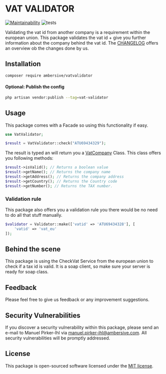 # VAT VALIDATOR

[![Maintainability](https://api.codeclimate.com/v1/badges/f3b995d98829e0da0917/maintainability)](https://codeclimate.com/github/AMBERSIVE/laravel-vatvalidator/maintainability) ![tests](https://github.com/AMBERSIVE/laravel-vatvalidator/workflows/tests/badge.svg)

Validating the vat id from another company is a requirement within the european union.
This package validates the vat id + give you further information about the company behind the vat id.
The [CHANGELOG](CHANGELOG.md) offers an overview ob the changes done by us.

## Installation

```bash
composer require ambersive/vatvalidator
```

#### Optional: Publish the config

```bash
php artisan vendor:publish --tag=vat-validator
```

## Usage

This package comes with a Facade so using this functionality if easy.

```php
use VatValidator;

$result = VatValidator::check("ATU69434329");
```

The result is typed an will return you a [VatCompany](src/Classes/VatCompany.php) Class.
This class offers you following methods:

```php
$result->isValid(); // Returns a boolean value
$result->getName(); // Returns the company name
$result->getAddress(); // Returns the company address
$result->getCountry(); // Returns the Country code
$result->getNumber(); // Returns the TAX number.
```

### Validation rule

This package also offers you a validation rule you there would be no need to do all that stuff manually.

```php
$validator = Validator::make(['vatid' => 'ATU69434328'], [
    'vatid' => 'vat_eu'
]);
```

## Behind the scene

This package is using the CheckVat Service from the european union to check if a tax id is valid. It is a soap client, so make sure your server is ready for soap class.

## Feedback

Please feel free to give us feedback or any improvement suggestions.

## Security Vulnerabilities

If you discover a security vulnerability within this package, please send an e-mail to Manuel Pirker-Ihl via [manuel.pirker-ihl@ambersive.com](mailto:manuel.pirker-ihl@ambersive.com). All security vulnerabilities will be promptly addressed.

## License

This package is open-sourced software licensed under the [MIT license](https://opensource.org/licenses/MIT).
